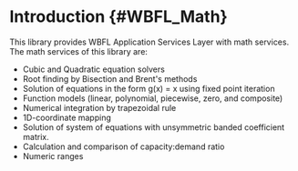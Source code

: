 Introduction {#WBFL_Math}
================
This library provides WBFL Application Services Layer with math services. The math services of this library are:
* Cubic and Quadratic equation solvers
* Root finding by Bisection and Brent's methods
* Solution of equations in the form g(x) = x using fixed point iteration
* Function models (linear, polynomial, piecewise, zero, and composite)
* Numerical integration by trapezoidal rule
* 1D-coordinate mapping
* Solution of system of equations with unsymmetric banded coefficient matrix.
* Calculation and comparison of capacity:demand ratio
* Numeric ranges